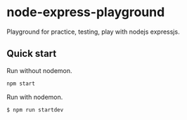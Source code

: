 # node-express-playground
Playground for practice, testing, play with nodejs expressjs.

## Quick start
Run without nodemon.
```js
npm start
```

Run with nodemon.
```js
$ npm run startdev
```

